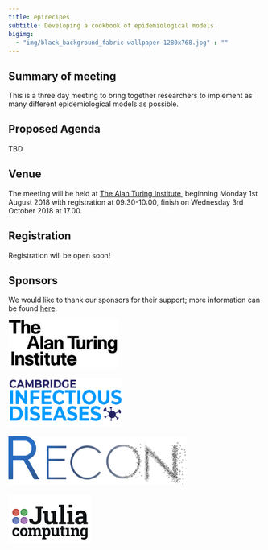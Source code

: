 ```yaml
---
title: epirecipes
subtitle: Developing a cookbook of epidemiological models
bigimg:
  - "img/black_background_fabric-wallpaper-1280x768.jpg" : ""
---
```


## Summary of meeting

This is a three day meeting to bring together researchers to implement as many different epidemiological models as possible.

## Proposed Agenda

TBD

## Venue

The meeting will be held at [The Alan Turing Institute](https:/www.turing.ac.uk/), beginning Monday 1st August 2018 with registration at 09:30-10:00, finish on Wednesday 3rd October 2018 at 17.00.

## Registration

Registration will be open soon!

## Sponsors

We would like to thank our sponsors for their support; more information can be found [here](http://epirecip.es/sponsors).

<a href="https://www.turing.ac.uk"><img src="img/ati.jpeg" alt="The Alan Turing Institute" height="96">
<br>
<br>
<a href="https://www.infectiousdisease.cam.ac.uk/"><img src="img/cid.png" alt="Cambridge Infectious Diseases" height="96">
<br>
<br>
<a href="https://www.repidemicsconsortium.org/"><img src="img/recon.png" alt="R Epidemics Consortium" height="96">
<br>
<br>
<a href="https://juliacomputing.com/"><img src="img/julia-computing.svg" alt="Julia Computing" height="96">
